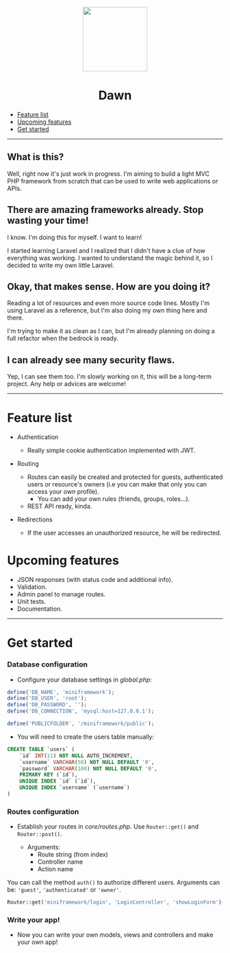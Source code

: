 <p align="center">
  <img width="150" src="https://i.imgur.com/S7kzAwk.png">
  <h1 align="center">Dawn</h1>
</p>

* [Feature list](#feature-list)
* [Upcoming features](#upcoming-features)
* [Get started](#get-started)

<hr>


## What is this?
Well, right now it's just work in progress. I'm aiming to build a light MVC PHP framework from scratch that can be used to write web applications or APIs.

## There are amazing frameworks already. Stop wasting your time!
I know. I'm doing this for myself. I want to learn!

I started learning Laravel and I realized that I didn't have a clue of how everything was working. I wanted to understand the magic behind it, so I decided to write my own little Laravel.

## Okay, that makes sense. How are you doing it?
Reading a lot of resources and even more source code lines. Mostly I'm using Laravel as a reference, but I'm also doing my own thing here and there.

I'm trying to make it as clean as I can, but I'm already planning on doing a full refactor when the bedrock is ready.

## I can already see many security flaws.
Yep, I can see them too. I'm slowly working on it, this will be a long-term project. Any help or advices are welcome!

<hr>

# Feature list

* Authentication
  - Really simple cookie authentication implemented with JWT.
  
* Routing
  - Routes can easily be created and protected for guests, authenticated users or resource's owners (i.e you can make that only you can access your own profile).
    * You can add your own rules (friends, groups, roles...).
  - REST API ready, kinda.
  
* Redirections
  - If the user accesses an unauthorized resource, he will be redirected.
  
# Upcoming features

* JSON responses (with status code and additional info).
* Validation.
* Admin panel to manage routes.
* Unit tests.
* Documentation.

<hr>

# Get started

### Database configuration
- Configure your database settings in *global.php*:
    
```php
define('DB_NAME', 'miniframework');
define('DB_USER', 'root');
define('DB_PASSWORD', '');
define('DB_CONNECTION', 'mysql:host=127.0.0.1');

define('PUBLICFOLDER', '/miniframework/public');
```

- You will need to create the users table manually:

```sql
CREATE TABLE `users` (
    `id` INT(11) NOT NULL AUTO_INCREMENT,
    `username` VARCHAR(50) NOT NULL DEFAULT '0',
    `password` VARCHAR(100) NOT NULL DEFAULT '0',
    PRIMARY KEY (`id`),
    UNIQUE INDEX `id` (`id`),
    UNIQUE INDEX `username` (`username`)
)
```

### Routes configuration
* Establish your routes in *core/routes.php*. Use ```Router::get()``` and ```Router::post()```.

  * Arguments:
    * Route string (from index)
    * Controller name
    * Action name
  
You can call the method ```auth()``` to authorize different users. Arguments can be: ```'guest'```, ```'authenticated'``` or ```'owner'```.

```php
Router::get('miniframework/login', 'LoginController', 'showLoginForm')->auth('guest');
```

### Write your app!
* Now you can write your own models, views and controllers and make your own app!
